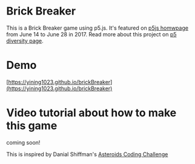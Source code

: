 # Brick Breaker

This is a Brick Breaker game using p5.js. It's featured on [p5js homwpage](http://www.p5js.org) from June 14 to June 28 in 2017. Read more about this project on [p5 diversity page](https://diversity.p5js.org/feature/yiningshi.html).

# Demo

[https://yining1023.github.io/brickBreaker](https://yining1023.github.io/brickBreaker)

# Video tutorial about how to make this game

coming soon!

This is inspired by Danial Shiffman's [Asteroids Coding Challenge](https://www.youtube.com/watch?v=hacZU523FyM)
